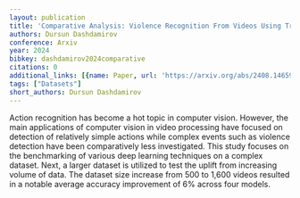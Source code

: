 ```yaml
---
layout: publication
title: 'Comparative Analysis: Violence Recognition From Videos Using Transfer Learning'
authors: Dursun Dashdamirov
conference: Arxiv
year: 2024
bibkey: dashdamirov2024comparative
citations: 0
additional_links: [{name: Paper, url: 'https://arxiv.org/abs/2408.14659'}]
tags: ["Datasets"]
short_authors: Dursun Dashdamirov
---
```

Action recognition has become a hot topic in computer vision. However, the
main applications of computer vision in video processing have focused on
detection of relatively simple actions while complex events such as violence
detection have been comparatively less investigated. This study focuses on the
benchmarking of various deep learning techniques on a complex dataset. Next, a
larger dataset is utilized to test the uplift from increasing volume of data.
The dataset size increase from 500 to 1,600 videos resulted in a notable
average accuracy improvement of 6% across four models.